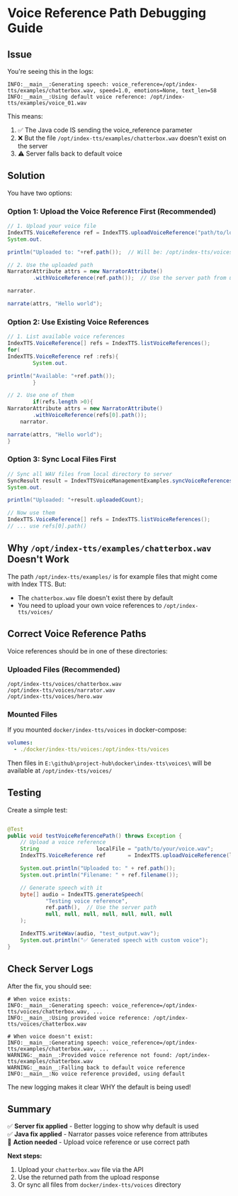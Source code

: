 # Voice Reference Path Debugging Guide

## Issue

You're seeing this in the logs:

```
INFO:__main__:Generating speech: voice_reference=/opt/index-tts/examples/chatterbox.wav, speed=1.0, emotions=None, text_len=58
INFO:__main__:Using default voice reference: /opt/index-tts/examples/voice_01.wav
```

This means:

1. ✅ The Java code IS sending the voice_reference parameter
2. ❌ But the file `/opt/index-tts/examples/chatterbox.wav` doesn't exist on the server
3. ⚠️ Server falls back to default voice

## Solution

You have two options:

### Option 1: Upload the Voice Reference First (Recommended)

```java
// 1. Upload your voice file
IndexTTS.VoiceReference ref = IndexTTS.uploadVoiceReference("path/to/local/chatterbox.wav");
System.out.

println("Uploaded to: "+ref.path());  // Will be: /opt/index-tts/voices/chatterbox.wav

// 2. Use the uploaded path
NarratorAttribute attrs = new NarratorAttribute()
        .withVoiceReference(ref.path());  // Use the server path from upload response

narrator.

narrate(attrs, "Hello world");
```

### Option 2: Use Existing Voice References

```java
// 1. List available voice references
IndexTTS.VoiceReference[] refs = IndexTTS.listVoiceReferences();
for(
IndexTTS.VoiceReference ref :refs){
        System.out.

println("Available: "+ref.path());
        }

// 2. Use one of them
        if(refs.length >0){
NarratorAttribute attrs = new NarratorAttribute()
        .withVoiceReference(refs[0].path());
    narrator.

narrate(attrs, "Hello world");
}
```

### Option 3: Sync Local Files First

```java
// Sync all WAV files from local directory to server
SyncResult result = IndexTTSVoiceManagementExamples.syncVoiceReferences("docker\\index-tts\\voices");
System.out.

println("Uploaded: "+result.uploadedCount);

// Now use them
IndexTTS.VoiceReference[] refs = IndexTTS.listVoiceReferences();
// ... use refs[0].path()
```

## Why `/opt/index-tts/examples/chatterbox.wav` Doesn't Work

The path `/opt/index-tts/examples/` is for example files that might come with Index TTS. But:

- The `chatterbox.wav` file doesn't exist there by default
- You need to upload your own voice references to `/opt/index-tts/voices/`

## Correct Voice Reference Paths

Voice references should be in one of these directories:

### Uploaded Files (Recommended)

```
/opt/index-tts/voices/chatterbox.wav
/opt/index-tts/voices/narrator.wav
/opt/index-tts/voices/hero.wav
```

### Mounted Files

If you mounted `docker/index-tts/voices` in docker-compose:

```yaml
volumes:
  - ./docker/index-tts/voices:/opt/index-tts/voices
```

Then files in `E:\github\project-hub\docker\index-tts\voices\` will be available at `/opt/index-tts/voices/`

## Testing

Create a simple test:

```java

@Test
public void testVoiceReferencePath() throws Exception {
    // Upload a voice reference
    String                  localFile = "path/to/your/voice.wav";
    IndexTTS.VoiceReference ref       = IndexTTS.uploadVoiceReference(localFile);

    System.out.println("Uploaded to: " + ref.path());
    System.out.println("Filename: " + ref.filename());

    // Generate speech with it
    byte[] audio = IndexTTS.generateSpeech(
            "Testing voice reference",
            ref.path(),  // Use the server path
            null, null, null, null, null, null, null
    );

    IndexTTS.writeWav(audio, "test_output.wav");
    System.out.println("✅ Generated speech with custom voice");
}
```

## Check Server Logs

After the fix, you should see:

```
# When voice exists:
INFO:__main__:Generating speech: voice_reference=/opt/index-tts/voices/chatterbox.wav, ...
INFO:__main__:Using provided voice reference: /opt/index-tts/voices/chatterbox.wav

# When voice doesn't exist:
INFO:__main__:Generating speech: voice_reference=/opt/index-tts/examples/chatterbox.wav, ...
WARNING:__main__:Provided voice reference not found: /opt/index-tts/examples/chatterbox.wav
WARNING:__main__:Falling back to default voice reference
INFO:__main__:No voice reference provided, using default
```

The new logging makes it clear WHY the default is being used!

## Summary

✅ **Server fix applied** - Better logging to show why default is used  
✅ **Java fix applied** - Narrator passes voice reference from attributes  
🔧 **Action needed** - Upload voice reference or use correct path

**Next steps:**

1. Upload your `chatterbox.wav` file via the API
2. Use the returned path from the upload response
3. Or sync all files from `docker/index-tts/voices` directory

